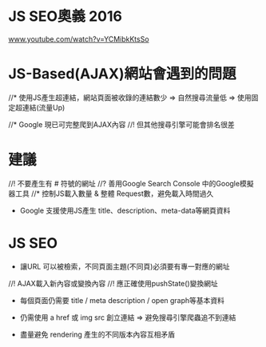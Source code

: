 # JS SEO奧義 2016
www.youtube.com/watch?v=YCMibkKtsSo

# JS-Based(AJAX)網站會遇到的問題
//* 使用JS產生超連結，網站頁面被收錄的連結數少
=> 自然搜尋流量低 => 使用固定超連結(流量Up)

//* Google 現已可完整爬到AJAX內容
//! 但其他搜尋引擎可能會排名很差

# 建議
//! 不要產生有 # 符號的網址
//? 善用Google Search Console 中的Google模擬器工具
//*  控制JS載入數量 & 整體 Request數，避免載入時間過久

* Google 支援使用JS產生 title、description、meta-data等網頁資料

# JS SEO 
* 讓URL 可以被檢索，不同頁面主題(不同頁)必須要有專一對應的網址

//! AJAX載入新內容或變換內容
//! 應正確使用pushState()變換網址

* 每個頁面仍需要 
title / meta description / open graph等基本資料

* 仍需使用 a href 或 img src 創立連結 => 避免搜尋引擎爬蟲追不到連結

* 盡量避免 rendering 產生的不同版本內容互相矛盾


